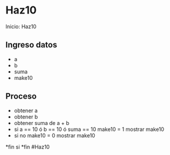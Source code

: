 # Haz10

Inicio: Haz10

##  Ingreso datos
- a
- b
- suma
- make10

## Proceso
- obtener a
- obtener b
- obtener suma de a + b
- si a == 10 ó b == 10 ó suma == 10
    make10 = 1
    mostrar make10
- si no
    make10 = 0
    mostrar make10

*fin si
*fin #Haz10